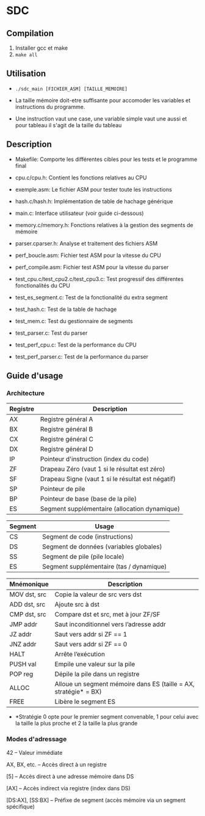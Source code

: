 # SDC

## Compilation
1. Installer gcc et make
2. `make all`

## Utilisation
* `./sdc_main [FICHIER_ASM] [TAILLE_MEMOIRE]`
+ La taille mémoire doit-etre suffisante pour accomoder les variables et instructions du programme.
* Une instruction vaut une case, une variable simple vaut une aussi et pour tableau il s'agit de la taille du tableau

## Description
+ Makefile: Comporte les différentes cibles pour les tests et le programme final
* cpu.c/cpu.h: Contient les fonctions relatives au CPU
+ exemple.asm: Le fichier ASM pour tester toute les instructions
* hash.c/hash.h: Implémentation de table de hachage générique
+ main.c: Interface utilisateur (voir guide ci-dessous)
* memory.c/memory.h: Fonctions relatives à la gestion des segments de mémoire
+ parser.cparser.h: Analyse et traitement des fichiers ASM
* perf_boucle.asm: Fichier test ASM pour la vitesse du CPU
+ perf_compile.asm: Fichier test ASM pour la vitesse du parser
* test_cpu.c/test_cpu2.c/test_cpu3.c: Test progressif des différentes fonctionalités du CPU
+ test_es_segment.c: Test de la fonctionalité du extra segment
* test_hash.c: Test de la table de hachage
+ test_mem.c: Test du gestionnaire de segments
* test_parser.c: Test du parser
+ test_perf_cpu.c: Test de la performance du CPU
* test_perf_parser.c: Test de la performance du parser

## Guide d'usage

### Architecture

| Registre | Description |
|------------|------------|
| AX | Registre général A |
| BX | Registre général B |
| CX | Registre général C |
| DX | Registre général D |
| IP | Pointeur d'instruction (index du code) |
| ZF | Drapeau Zéro (vaut 1 si le résultat est zéro) |
| SF | Drapeau Signe (vaut 1 si le résultat est négatif) |
| SP | Pointeur de pile |
| BP | Pointeur de base (base de la pile) |
| ES | Segment supplémentaire (allocation dynamique) |

| Segment | Usage |
|------------|------------|
| CS | Segment de code (instructions) |
| DS | Segment de données (variables globales) |
| SS | Segment de pile (pile locale) |
| ES | Segment supplémentaire (tas / dynamique) |

| Mnémonique | Description |
|------------|------------|
| MOV dst, src | Copie la valeur de src vers dst |
| ADD dst, src | Ajoute src à dst |
| CMP dst, src | Compare dst et src, met à jour ZF/SF |
| JMP addr | Saut inconditionnel vers l’adresse addr |
| JZ addr | Saut vers addr si ZF == 1 |
| JNZ addr | Saut vers addr si ZF == 0 |
| HALT | Arrête l’exécution |
| PUSH val | Empile une valeur sur la pile |
| POP reg | Dépile la pile dans un registre |
| ALLOC | Alloue un segment mémoire dans ES (taille = AX, stratégie* = BX) |
| FREE | Libère le segment ES |

+ *Stratégie 0 opte pour le premier segment convenable, 1 pour celui avec la taille la plus proche et 2 la taille la plus grande

### Modes d'adressage

42 – Valeur immédiate

AX, BX, etc. – Accès direct à un registre

[5] – Accès direct à une adresse mémoire dans DS

[AX] – Accès indirect via registre (index dans DS)

[DS:AX], [SS:BX] – Préfixe de segment (accès mémoire via un segment spécifique)